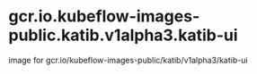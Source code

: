 # gcr.io.kubeflow-images-public.katib.v1alpha3.katib-ui
image for gcr.io/kubeflow-images-public/katib/v1alpha3/katib-ui
